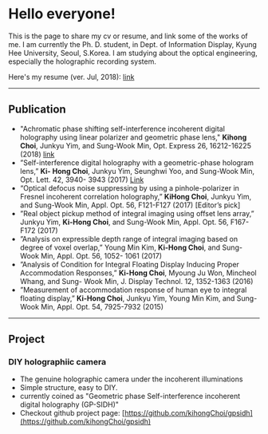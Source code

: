 # Hello everyone!

This is the page to share my cv or resume, and link some of the works of me.
I am currently the Ph. D. student, in Dept. of Information Display, Kyung Hee University, Seoul, S.Korea.
I am studying about the optical engineering, especially the holographic recording system.

Here's my resume (ver. Jul, 2018): [link](kihongChoi.github.io/resume_khchoi_20180702ver.pdf)

---

## Publication
* "Achromatic phase shifting self-interference incoherent digital holography using linear polarizer and geometric phase lens," **Kihong Choi**, Junkyu Yim, and Sung-Wook Min, Opt. Express 26, 16212-16225 (2018) [link](https://www.osapublishing.org/oe/abstract.cfm?URI=oe-26-13-16212)
* ”Self-interference digital holography with a geometric-phase hologram lens,” **Ki- Hong Choi**, Junkyu Yim, Seunghwi Yoo, and Sung-Wook Min, Opt. Lett. 42, 3940- 3943 (2017) [Link](https://www.osapublishing.org/ol/abstract.cfm?uri=ol-42-19-3940)
* “Optical defocus noise suppressing by using a pinhole-polarizer in Fresnel incoherent correlation holography,” **KiHong Choi**, Junkyu Yim, and Sung-Wook Min, Appl. Opt. 56, F121-F127 (2017) [Editor’s pick]
* ”Real object pickup method of integral imaging using offset lens array,” Junkyu Yim, **Ki-Hong Choi**, and Sung-Wook Min, Appl. Opt. 56, F167-F172 (2017)
* ”Analysis on expressible depth range of integral imaging based on degree of voxel overlap,” Young Min Kim, **Ki-Hong Choi**, and Sung-Wook Min, Appl. Opt. 56, 1052- 1061 (2017)
* ”Analysis of Condition for Integral Floating Display Inducing Proper Accommodation Responses,” **Ki-Hong Choi**, Myoung Ju Won, Mincheol Whang, and Sung- Wook Min, J. Display Technol. 12, 1352-1363 (2016)
* ”Measurement of accommodation response of human eye to integral floating display,” **Ki-Hong Choi**, Junkyu Yim, Young Min Kim, and Sung-Wook Min, Appl. Opt. 54, 7925-7932 (2015)

---

## Project
### DIY holographiic camera
* The genuine holographic camera under the incoherent illuminations
* Simple structure, easy to DIY.
* currently coined as "Geometric phase Self-interference incoherent digital holography (GP-SIDH)"
* Checkout github project page:  [https://github.com/kihongChoi/gpsidh](https://github.com/kihongChoi/gpsidh)
